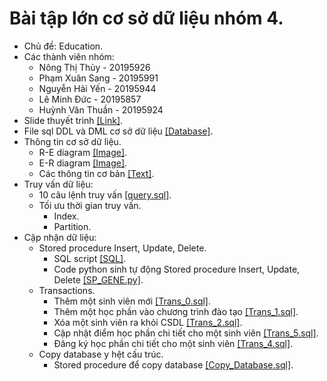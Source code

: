 # Bài tập lớn cơ sở dữ liệu nhóm 4.
* Chủ đề: Education.
* Các thành viên nhóm:
  - Nông Thị Thủy - 20195926
  - Phạm Xuân Sang - 20195991
  - Nguyễn Hải Yến - 20195944
  - Lê Minh Đức - 20195857
  - Huỳnh Văn Thuần - 20195924
* Slide thuyết trình [[Link]](https://github.com/phamxuansang241/Database-Assigment/tree/main/Slide).
* File sql DDL và DML cơ sở dữ liệu [[Database]](https://github.com/phamxuansang241/Database-Assigment/tree/main/Database).
* Thông tin cơ sở dữ liệu.
  - R-E diagram [[Image]](https://github.com/phamxuansang241/Database-Assigment/blob/main/Diagram%20R-E).
  - E-R diagram [[Image]](https://github.com/phamxuansang241/Database-Assigment/blob/main/Diagram%20E-R.drawio).
  - Các thông tin cơ bản [[Text]](https://github.com/phamxuansang241/Database-Assigment/blob/main/Database/Table_CSDL.txt).
* Truy vấn dữ liệu:
  - 10 câu lệnh truy vấn [[query.sql]](https://github.com/phamxuansang241/Database-Assigment/blob/main/Query/query.sql).
  - Tối ưu thời gian truy vấn.
    - Index.
    - Partition.
* Cập nhận dữ liệu:
  - Stored procedure Insert, Update, Delete.
    - SQL script [[SQL]](https://github.com/phamxuansang241/Database-Assigment/tree/main/Stored%20Procedure/SQL%20script).
    - Code python sinh tự động Stored procedure Insert, Update, Delete [[SP_GENE.py]](https://github.com/phamxuansang241/Database-Assigment/blob/main/Stored%20Procedure/SP_GENE.py).
  - Transactions.
    - Thêm một sinh viên mới [[Trans_0.sql]](https://github.com/phamxuansang241/Database-Assigment/blob/main/Transaction/Trans_0.sql).
    - Thêm một học phần vào chương trình đào tạo [[Trans_1.sql]](https://github.com/phamxuansang241/Database-Assigment/blob/main/Transaction/Trans_1.sql).
    - Xóa một sinh viên ra khỏi CSDL [[Trans_2.sql]](https://github.com/phamxuansang241/Database-Assigment/blob/main/Transaction/Trans_2.sql).
    - Cập nhật điểm học phần chi tiết cho một sinh viên [[Trans_5.sql]](https://github.com/phamxuansang241/Database-Assigment/blob/main/Transaction/Trans_5.sql).
    - Đăng ký học phần chi tiết cho một sinh viên [[Trans_4.sql]](https://github.com/phamxuansang241/Database-Assigment/blob/main/Transaction/Trans_4.sql).
  - Copy database y hệt cấu trúc.
    - Stored procedure để copy database [[Copy_Database.sql]](https://github.com/phamxuansang241/Database-Assigment/blob/main/Copy%20Database/Copy_Database.sql).
